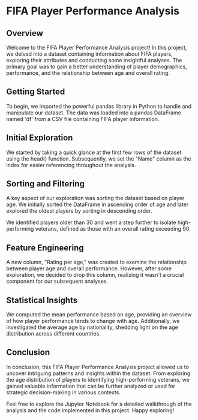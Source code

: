 # FIFA Player Performance Analysis
## Overview
Welcome to the FIFA Player Performance Analysis project! In this project, we delved into a dataset containing information about FIFA players, exploring their attributes and conducting some insightful analyses. The primary goal was to gain a better understanding of player demographics, performance, and the relationship between age and overall rating.

## Getting Started
To begin, we imported the powerful pandas library in Python to handle and manipulate our dataset. The data was loaded into a pandas DataFrame named 'df' from a CSV file containing FIFA player information.

## Initial Exploration
We started by taking a quick glance at the first few rows of the dataset using the head() function. Subsequently, we set the "Name" column as the index for easier referencing throughout the analysis.

## Sorting and Filtering
A key aspect of our exploration was sorting the dataset based on player age. We initially sorted the DataFrame in ascending order of age and later explored the oldest players by sorting in descending order.

We identified players older than 30 and went a step further to isolate high-performing veterans, defined as those with an overall rating exceeding 90.

## Feature Engineering
A new column, "Rating per age," was created to examine the relationship between player age and overall performance. However, after some exploration, we decided to drop this column, realizing it wasn't a crucial component for our subsequent analyses.

## Statistical Insights
We computed the mean performance based on age, providing an overview of how player performance tends to change with age. Additionally, we investigated the average age by nationality, shedding light on the age distribution across different countries.

## Conclusion
In conclusion, this FIFA Player Performance Analysis project allowed us to uncover intriguing patterns and insights within the dataset. From exploring the age distribution of players to identifying high-performing veterans, we gained valuable information that can be further analyzed or used for strategic decision-making in various contexts.

Feel free to explore the Jupyter Notebook for a detailed walkthrough of the analysis and the code implemented in this project. Happy exploring!
